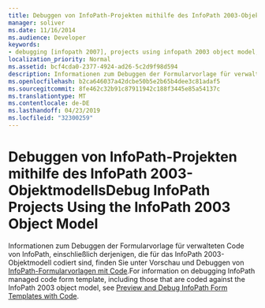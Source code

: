 ```yaml
---
title: Debuggen von InfoPath-Projekten mithilfe des InfoPath 2003-Objektmodells
manager: soliver
ms.date: 11/16/2014
ms.audience: Developer
keywords:
- debugging [infopath 2007], projects using infopath 2003 object model,InfoPath 2007, debugging,projects [InfoPath 2007], debugging
localization_priority: Normal
ms.assetid: bcf4cda0-2377-4924-ad26-5c2d9f98d594
description: Informationen zum Debuggen der Formularvorlage für verwalteten Code von InfoPath, einschließlich derjenigen, die für das InfoPath 2003-Objektmodell codiert sind, finden Sie unter Vorschau und Debuggen von InfoPath-Formularvorlagen mit Code.
ms.openlocfilehash: b2ca646037a42dcbe50b5e2b65b4dee3c81adaf5
ms.sourcegitcommit: 8fe462c32b91c87911942c188f3445e85a54137c
ms.translationtype: MT
ms.contentlocale: de-DE
ms.lasthandoff: 04/23/2019
ms.locfileid: "32300259"
---
```

# <a name="debug-infopath-projects-using-the-infopath-2003-object-model"></a><span data-ttu-id="18bf8-104">Debuggen von InfoPath-Projekten mithilfe des InfoPath 2003-Objektmodells</span><span class="sxs-lookup"><span data-stu-id="18bf8-104">Debug InfoPath Projects Using the InfoPath 2003 Object Model</span></span>

<span data-ttu-id="18bf8-105">Informationen zum Debuggen der Formularvorlage für verwalteten Code von InfoPath, einschließlich derjenigen, die für das InfoPath 2003-Objektmodell codiert sind, finden Sie unter Vorschau und Debuggen von [InfoPath-Formularvorlagen mit Code](how-to-preview-and-debug-infopath-form-templates-with-code.md).</span><span class="sxs-lookup"><span data-stu-id="18bf8-105">For information on debugging InfoPath managed code form template, including those that are coded against the InfoPath 2003 object model, see [Preview and Debug InfoPath Form Templates with Code](how-to-preview-and-debug-infopath-form-templates-with-code.md).</span></span>
  

